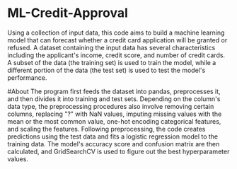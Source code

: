 # ML-Credit-Approval
Using a collection of input data, this code aims to build a machine learning model that can forecast whether a credit card application will be granted or refused. A dataset containing the input data has several characteristics including the applicant's income, credit score, and number of credit cards. A subset of the data (the training set) is used to train the model, while a different portion of the data (the test set) is used to test the model's performance.

#About
The program first feeds the dataset into pandas, preprocesses it, and then divides it into training and test sets. Depending on the column's data type, the preprocessing procedures also involve removing certain columns, replacing "?" with NaN values, imputing missing values with the mean or the most common value, one-hot encoding categorical features, and scaling the features. Following preprocessing, the code creates predictions using the test data and fits a logistic regression model to the training data. The model's accuracy score and confusion matrix are then calculated, and GridSearchCV is used to figure out the best hyperparameter values.
